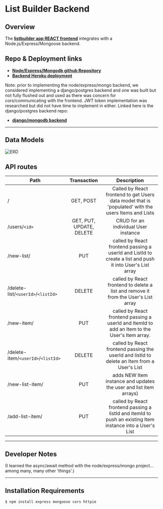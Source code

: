 # List Builder Backend
## Overview
The __**[listbuilder app REACT frontend](https://github.com/dvorakkarrie/list-builder-app)**__ integrates with a Node.js/Express/Mongoose backend.

## Repo & Deployment links
* __**[Node/Express/Mongodb github Repository](https://github.com/myraileen/listbuilder_backend)**__
* __**[Backend Heroku deployment](https://listbuilder-backend.herokuapp.com/)**__

Note: prior to implementing the node/express/mongo backend, we considered implementing a django/postgres backend and one was built but not fully flushed out and used as there was concern for cors/communicating with the frontend. JWT token implementation was researched but did not have time to implement in either. Linked here is the django/postgres backend repo: 
* __**[django/mongodb backend](https://github.com/myraileen/List_Builder_Backend)**__

---

## Data Models
![ERD](https://res.cloudinary.com/myraileen/image/upload/v1587427814/ERD_tjioas.jpg)

## API routes
| Path | Transaction | Description |
| --- | :---:| :---: |
| / | GET, POST | Called by React frontend to get Users data model that is 'populated' with the users Items and Lists |
| /users/`<id>` | GET, PUT, UPDATE, DELETE | CRUD for an individual User instance |
| /new-list/ | PUT  | called by React frontend passing a userId and ListId to create a list and push it into User's List array |
| /delete-list/`<userId>`/`<listId>` | DELETE | called by React frontend to delete a list and remove it from the User's List array |
| /new-item/ | PUT | called by React frontend passing a userId and ItemId to add an Item to the User's Item array. 
| /delete-item/`<userId>`/`<listId>` | DELETE | called by React frontend passing the userId and listId to delete an Item from a User's List
| /new-list-item/ | PUT | adds NEW Item instance and updates the user and list item arrays) 
| /add-list-item/ | PUT | called by React frontend passing a listId and itemId to push an existing Item instance into a User's List 

---

## Developer Notes

(I learned the async/await method with the node/express/mongo project... among many, many other 'things'.)

---

## Installation Requirements
```
$ npm install express mongoose cors httpie
```
